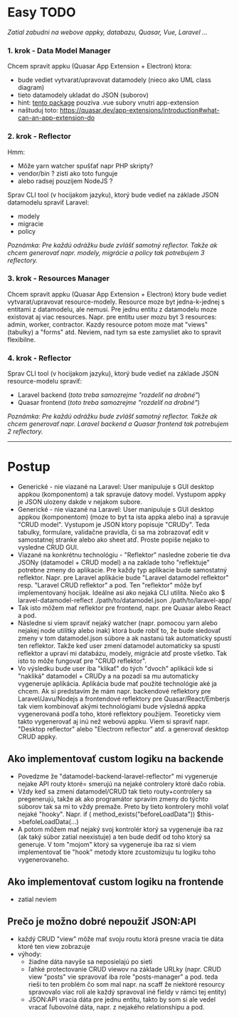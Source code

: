 # Easy TODO

*Zatial zabudni na webove appky, databazu, Quasar, Vue, Laravel ...*

### 1. krok - Data Model Manager

Chcem spravit appku (Quasar App Extension + Electron) ktora:

- bude vediet vytvarat/upravovat datamodely (nieco ako UML class diagram)
- tieto datamodely ukladat do JSON (suborov)
- hint: [tento package](https://github.com/nymphaea-v1/quasar-app-extension-q-tel-input/tree/master/ui) pouziva .vue
  subory
  vnutri app-extension
- naštuduj toto: https://quasar.dev/app-extensions/introduction#what-can-an-app-extension-do

### 2. krok - Reflector

Hmm:
- Môže yarn watcher spušťať napr PHP skripty?
- vendor/bin ? zisti ako toto funguje
- alebo radsej pouzijem NodeJS ?

Sprav CLI tool (v hocijakom jazyku), ktorý bude vedieť na základe JSON datamodelu spraviť Laravel:

- modely
- migracie
- policy

*Poznámka: Pre každú odrážku bude zvlášť samotný reflector. Takže ak chcem generovať napr. modely, migrácie a policy tak potrebujem 3 reflectory.*

### 3. krok - Resources Manager

Chcem spravit appku (Quasar App Extension + Electron) ktory bude vediet vytvarat/upravovat resource-modely. Resource moze byt
jedna-k-jednej s entitami z datamodelu, ale nemusi. Pre jednu entitu z datamodelu moze existovat aj viac resources.
Napr. pre entitu user mozu byt 3 resources: admin, worker, contractor. Kazdy resource potom moze mat "views" (tabulky)
a "forms" atd. Neviem, nad tym sa este zamysliet ako to spravit flexibilne.

### 4. krok - Reflector

Sprav CLI tool (v hocijakom jazyku), ktorý bude vedieť na základe JSON resource-modelu spraviť:

- Laravel backend (*toto treba samozrejme "rozdeliť na drobné"*)
- Quasar frontend (*toto treba samozrejme "rozdeliť na drobné"*)

*Poznámka: Pre každú odrážku bude zvlášť samotný reflector. Takže ak chcem generovať napr. Laravel backend a Quasar frontend tak potrebujem 2 reflectory.*

---------------

# Postup

- Generické - nie viazané na Laravel: User manipuluje s GUI desktop appkou (komponentom) a tak spravuje datovy model.
  Vystupom appky je JSON ulozeny dakde v nejakom subore.
- Generické - nie viazané na Laravel: User manipuluje s GUI desktop appkou (komponentom) (moze to byt ta ista appka
  alebo ina) a spravuje "CRUD model". Vystupom je JSON ktory popisuje "CRUDy". Teda tabulky, formulare, validačne
  pravidla, či sa ma zobrazovať edit v samostatnej stranke alebo ako sheet atď. Proste popiše nejako to vysledne CRUD
  GUI.
- Viazané na konkrétnu technológiu - "Reflektor" nasledne zoberie tie dva JSONy (datamodel + CRUD model) a na zaklade
  toho "reflektuje" potrebne zmeny do aplikacie. Pre každy typ aplikacie bude samostatný reflektor. Napr. pre Laravel
  aplikácie bude "Laravel datamodel reflektor" resp. "Laravel CRUD reflektor" a pod. Ten "reflektor" môže byť
  implementovaný hocijak. Ideálne asi ako nejaká CLI utilita. Niečo ako $ laravel-datamodel-reflect
  ./path/to/datamodel.json ./path/to/laravel-app/
- Tak isto môžem mať reflektor pre frontend, napr. pre Quasar alebo React a pod.
- Následne si viem spraviť nejaký watcher (napr. pomocou yarn alebo nejakej node utilitky alebo inak) ktorá bude robiť
  to, že bude sledovať zmeny v tom datamodel.json súbore a ak nastanú tak automaticky spustí ten reflektor. Takže keď
  user zmení datamodel automaticky sa spustí reflektor a upraví mi databázu, modely, migrácie atď proste všetko. Tak
  isto to môže fungovať pre "CRUD reflektor".
- Vo výsledku bude user iba "klikať" do tých "dvoch" aplikácii kde si "nakliká" datamodel + CRUDy a na pozadí sa mu
  automaticky vygeneruje aplikácia. Aplikácia bude mať použité technológie aké ja chcem. Ak si predstavím že mám napr.
  backendové reflektory pre Laravel/Javu/Nodejs a frontendové reflektory pre Quasar/React/Emberjs tak viem kombinovať
  akými technológiami bude výsledná appka vygenerovaná podľa toho, ktoré reflektory použijem. Teoreticky viem takto
  vygenerovať aj inú než webovú appku. Viem si spraviť napr. "Desktop reflector" alebo "Electrom reflector" atď. a
  generovať desktop CRUD appky.

## Ako implementovať custom logiku na backende

- Povedzme že "datamodel-backend-laravel-reflector" mi vygeneruje nejake API routy ktoré= smerujú na nejaké controlery
  ktoré dačo robia.
- Vždy keď sa zmení datamodel/CRUD tak tieto routy+controlery sa pregenerujú, takže ak ako programátor spravím zmeny do
  týchto súborov tak sa mi to vždy premaže. Preto by tieto kontrolery mohli volať nejaké "hooky". Napr. if (
  method_exists("beforeLoadData")) $this->befoleLoadData(...)
- A potom môžem mať nejaký svoj kontrolér ktorý sa vygeneruje iba raz (ak taký súbor zatial neexistuje) a ten bude dediť
  od toho ktorý sa generuje. V tom "mojom" ktorý sa vygeneruje iba raz si viem implementovať tie "hook" metody ktore
  zcustomizuju tu logiku toho vygenerovaneho.

## Ako implementovať custom logiku na frontende

- zatial neviem

## Prečo je možno dobré nepoužiť JSON:API

- každý CRUD "view" môže mať svoju routu ktorá presne vracia tie dáta ktoré ten view zobrazuje
- výhody:
    - žiadne dáta navyše sa neposielajú po sieti
    - ľahké protectovanie CRUD viewov na základe URLky (napr. CRUD view "posts" vie spravovať iba role "posts-manager" a
      pod. teda rieši to ten problém čo som mal napr. na scaff že niektoré resourcy spravovalo viac rolí ale každý
      spravoval iné fieldy v rámci tej entity)
    - JSON:API vracia dáta pre jednu entitu, takto by som si ale vedel vracať ľubovolné dáta, napr. z nejakého
      relationshipu a pod.
